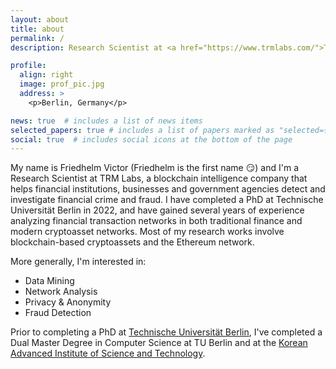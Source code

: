 ```yaml
---
layout: about
title: about
permalink: /
description: Research Scientist at <a href="https://www.trmlabs.com/">TRM Labs</a>.

profile:
  align: right
  image: prof_pic.jpg
  address: >
    <p>Berlin, Germany</p>

news: true  # includes a list of news items
selected_papers: true # includes a list of papers marked as "selected={true}"
social: true  # includes social icons at the bottom of the page
---
```


My name is Friedhelm Victor (Friedhelm is the first name :smirk:) and I'm a Research Scientist at TRM Labs, a blockchain intelligence company that helps financial institutions, businesses and government agencies detect and investigate financial crime and fraud. I have completed a PhD at Technische Universität Berlin in 2022, and have gained several years of experience analyzing financial transaction networks in both traditional finance and modern cryptoasset networks. Most of my research works involve blockchain-based cryptoassets and the Ethereum network.

More generally, I'm interested in:
- Data Mining
- Network Analysis
- Privacy & Anonymity
- Fraud Detection

Prior to completing a PhD at [Technische Universität Berlin](https://www.tu.berlin/), I've completed a Dual Master Degree in Computer Science at TU Berlin and at the [Korean Advanced Institute of Science and Technology](https://www.kaist.ac.kr/en/).

